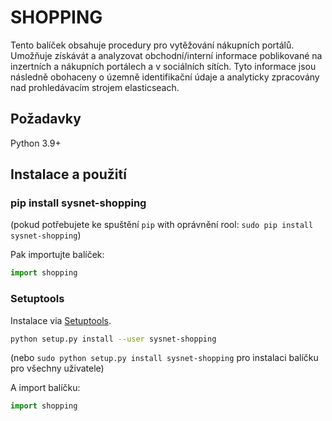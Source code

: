 # SHOPPING

Tento balíček obsahuje procedury pro vytěžování nákupních portálů.
Umožňuje získávát a analyzovat obchodní/interní informace poblikované na inzertních a nákupních portálech a v sociálních
sítích.
Tyto informace jsou následně obohaceny o územně identifikační údaje a analyticky zpracovány nad prohledávacím strojem
elasticseach.

## Požadavky

Python 3.9+

## Instalace a použití
### pip install sysnet-shopping

(pokud potřebujete ke spuštění  `pip` with oprávnění rool: `sudo pip install sysnet-shopping`)

Pak importujte balíček:

```python
import shopping
```

### Setuptools

Instalace via [Setuptools](http://pypi.python.org/pypi/setuptools).

```sh
python setup.py install --user sysnet-shopping
```
(nebo `sudo python setup.py install sysnet-shopping` pro instalaci balíčku pro všechny uživatele)

A import balíčku:

```python
import shopping
```
